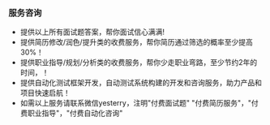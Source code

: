 ### 服务咨询
- 提供以上所有面试题答案，帮你面试信心满满!
- 提供简历修改/润色/提升类的收费服务，帮你简历通过筛选的概率至少提高30%！
- 提供职业指导/规划/分析类的收费服务，帮你少走职业弯路，至少节约2年的时间，！
- 提供自动化测试框架开发，自动测试系统构建的开发和咨询服务，助力产品和项目快速启航！
- 如需以上服务请联系微信yesterry，注明"付费面试题" "付费简历服务"，"付费职业指导"，"付费自动化咨询"
